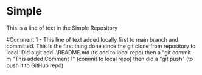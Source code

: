 # Simple

This is a line of text in the Simple Repository

#Comment 1 - This line of text added locally first to main branch and committed.
This is the first thing done since the git clone from repository to local.
Did a git add .\README.md (to add to local repo)
then a "git commit -m "This added Comment 1" (commit to local repo)
then did a "git push" (to push it to GitHub repo)
